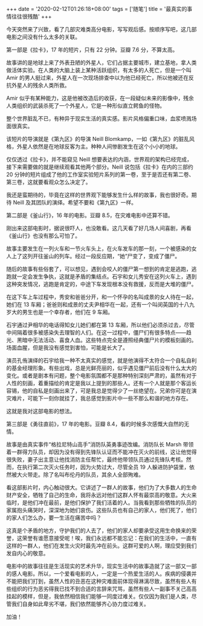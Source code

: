 +++
date = '2020-02-12T01:26:18+08:00'
tags = ['随笔']
title = '最真实的事情往往很残酷'
+++

今天突然来了兴致，看了几部灾难类高分电影，写写观后感。按顺序写吧，这几部电影之间没有什么太多的关联。

第一部是《拉卡》，17 年的短片，只有 22 分钟。豆瓣 7.6 分，不算太高。

故事讲的是地球上来了外表丑陋的外星人，它们占据主要城市，建立基地，拿人类做活体实验。在人类的大脑上装上某种活跃组织，有太多的人死亡，但是一个叫 Amir 的男人挺过来，外星人在一次现场排查中以为他已经死亡，所以他被还在反抗外星人的残余人类所救。

Amir 似乎有某种能力，这是他被改造后的收获，在一段疑似未来的影像中，残余人类组织的武装杀死了一个外星人，它是一种形似直立鳄鱼的怪物。

整个世界脏乱不已，有种异于现实生活的真实感。影片风格偏重口味，血浆喷溅场面很真实。

该短片的导演就是《第九区》的导演 Neill Blomkamp，一如《第九区》的脏乱风格，外星人依然是在地球反客为主。种种人间惨剧发生在这个小小的地球。

仅仅透过《拉卡》，并不能窥见 Neill 想要表达的内涵，世界观的架构已经完成，接下来需要做的就是继续观看其他两个部分。Neill 说包括《拉卡》在内的三部约 20 分钟的短片组成了他的工作室实验短片系列的第一卷，至于是否还有第二卷、第三卷，这就要看观众怎么决定了。

我还是蛮期待的，毕竟在这样的世界观下能够发生什么样的故事，我也很好奇。期待 Neill 及其团队的演绎。希望不要和《第九区》一样。

第二部是《釜山行》，16 年的电影。豆瓣 8.5，在灾难电影中还算不错。

刚出来这部电影时，据说很吓人，也没敢看。这几天看了好几场人间喜剧，再看《釜山行》也没有那么可怕了。

故事主要发生在一列火车和一节火车头上，在火车发车的那一刻，一个被感染的女人上了这列开往釜山的列车。经过一段反应期，“她”尸变了，变成了僵尸。

随后的故事有些俗套了，可以想见，遇到会咬人的僵尸第一想到的肯定是逃跑，逃跑就一定会发生争执，这就是矛盾的集结点。石宇和女儿秀安在这列火车上，遇到这种突发情况，逃跑是肯定的，中途下车发现根本没有救援，反而是大堆的僵尸。

在这下车上车过程中，秀安和爸爸分开，和一个怀孕的名叫成景的女人待在一起，她们在 13 车厢；爸爸则和成景的丈夫尹相华在一起，还有一个叫闵英国的十八九岁大的男生也是一个幸存者，他们在 9 车厢。

石宇通过尹相华的电话得知女儿她们都在第 13 车厢，所以他们必须杀过去，尽管中间隔着很多被感染失去理智的人们。在这一过程中，僵尸们有很多特点——趋光、黑暗中无法活动、喜食人血。这些特点完全是遵照经典僵尸片的模板刻画的。场面血腥，但是我没有感觉到害怕，可能是长大了。

演员孔侑演绎的石宇给我一种不太真实的感觉，就是他演得不太符合一个自私自利的基金经理形象。有些出戏，总是光鲜亮丽的，似乎遇见僵尸前后没有什么太大的变化。或者是剧本有问题，整个电影氛围都不是那种特别深刻严肃的，虽然有对于人性的刻画，着重描绘的肯定是我以上提到的那些人。还有一个人就是那个客运长容锡，他的自私是刻画出来了，可是我总是觉得少了一丝绝望在。兄弟你可是在演灾难片，可能下一刻你就挂了，我总感觉到影片中一些不那么和谐的地方存在。

这就是我对这部电影的想法。

第三部是《勇往直前》，17 年的电影。豆瓣 8.4，看的时候多次感慨大自然的无情。

故事是由真实事件“格拉尼特山高手”消防队英勇事迹改编。消防队长 Marsh 带领着一群得力队员，却因为没有得到先锋队认证而不能冲在灭火的前线，这让他觉得很失败，妻子出主意让他找消防主任帮忙，最终他带领队员通过先锋队考核。然而，在执行第二次灭火任务时，因为火势过大，尽管全员 19 人躲进防护袋里，依然被大火带走。除了名叫布伦丹的队员，其余人全部殉难。

看这部影片时，内心触动很大。它讲述了一群人的故事，他们为了大多数人的生命财产安全，牺牲了自己的生命，我将永远对他们这群人怀有最崇高的敬意。大火来临时，是他们冲在最前，是他们保护了我们活着的人。当我看到那些牺牲的队员的家属抱头痛哭时，深深地为她们哀伤。这些队员也有自己的家人，他们死了，他们的家人们怎么办，要一生活在痛苦中吗？

这真是个矛盾的地方，守护我们的人去了，他们的家人却要承受这用生命换来的荣誉，这荣誉有谁愿意接受呢！唉，我们永远都不能忘记：在我们的生活中，一直有这样的一群人，他们在发生火灾时最先冲在前头。这群可爱的人啊，理应受到我们发自内心的敬意。

电影中的故事往往是生活现实的艺术升华，现实生活中的故事造就了这一部又一部的感人电影。所以，一个爱看电影的人，一定是一个热爱生活的人。疾病的侵袭并不能把我们打到，虽然人性的丑恶在这种灾难面前体现得淋漓尽致，虽然有些人有些组织的行为恶劣得我已找不到合适的言辞来咒骂，虽然有些人一副事不关己高高挂起的模样，但是，我依然相信我们能够一同度过难关。仅仅因为我们是人类，尽管我们自身如此卑劣不堪，我们依然能够齐心协力度过难关。

加油！
